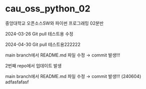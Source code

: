 # cau_oss_python_02
중앙대학교 오픈소스SW와 파이썬 프로그래밍 02분반

2024-03-26 Git pull 테스트용 수정

2024-04-30 Git pull 테스트용222222

main branch에서 README.md 파일 수정 → commit 발생!!!

2번째 repo에서 업데이트 발생


main branch에서 README.md 파일 수정 → commit 발생!!! (240604)
adfasfafasf
